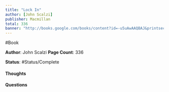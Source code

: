 ```yaml
---
title: "Lock In"
author: [John Scalzi]
publisher: Macmillan
total: 336
banner: "http://books.google.com/books/content?id=-u5uAwAAQBAJ&printsec=frontcover&img=1&zoom=1&edge=curl&source=gbs_api"
---
```

#Book

**Author**: John Scalzi
**Page Count**: 336

**Status**: #Status/Complete 

#### Thoughts

#### Questions